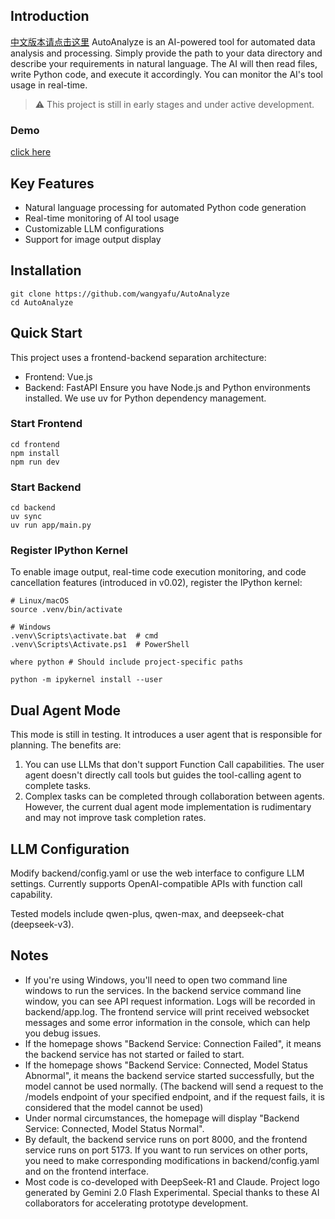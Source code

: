 ## Introduction

[中文版本请点击这里](https://github.com/wangyafu/AutoAnalyze/blob/master/README_CN.md)
AutoAnalyze is an AI-powered tool for automated data analysis and processing. Simply provide the path to your data directory and describe your requirements in natural language. The AI will then read files, write Python code, and execute it accordingly. You can monitor the AI's tool usage in real-time.

> :warning: This project is still in early stages and under active development.



### Demo

[click here](https://app.arcade.software/share/OCm2dQGJ8LJ2DS1OTxYK)

## Key Features

- Natural language processing for automated Python code generation
- Real-time monitoring of AI tool usage
- Customizable LLM configurations
- Support for image output display

## Installation

```shell
git clone https://github.com/wangyafu/AutoAnalyze
cd AutoAnalyze
```



## Quick Start

This project uses a frontend-backend separation architecture:

- Frontend: Vue.js
- Backend: FastAPI
Ensure you have Node.js and Python environments installed. We use uv for Python dependency management.

### Start Frontend

```shell
cd frontend
npm install
npm run dev
 ```

### Start Backend

```shell
cd backend
uv sync
uv run app/main.py
 ```

### Register IPython Kernel

To enable image output, real-time code execution monitoring, and code cancellation features (introduced in v0.02), register the IPython kernel:

```shell
# Linux/macOS
source .venv/bin/activate

# Windows
.venv\Scripts\activate.bat  # cmd
.venv\Scripts\Activate.ps1  # PowerShell

where python # Should include project-specific paths

python -m ipykernel install --user
```

## Dual Agent Mode

This mode is still in testing. It introduces a user agent that is responsible for planning. The benefits are:

1. You can use LLMs that don't support Function Call capabilities. The user agent doesn't directly call tools but guides the tool-calling agent to complete tasks.
2. Complex tasks can be completed through collaboration between agents.
However, the current dual agent mode implementation is rudimentary and may not improve task completion rates.

## LLM Configuration

Modify backend/config.yaml or use the web interface to configure LLM settings. Currently supports OpenAI-compatible APIs with function call capability.

Tested models include qwen-plus, qwen-max, and deepseek-chat (deepseek-v3).

## Notes

- If you're using Windows, you'll need to open two command line windows to run the services. In the backend service command line window, you can see API request information. Logs will be recorded in backend/app.log. The frontend service will print received websocket messages and some error information in the console, which can help you debug issues.
- If the homepage shows "Backend Service: Connection Failed", it means the backend service has not started or failed to start.
- If the homepage shows "Backend Service: Connected, Model Status Abnormal", it means the backend service started successfully, but the model cannot be used normally. (The backend will send a request to the /models endpoint of your specified endpoint, and if the request fails, it is considered that the model cannot be used)
- Under normal circumstances, the homepage will display "Backend Service: Connected, Model Status Normal".
- By default, the backend service runs on port 8000, and the frontend service runs on port 5173. If you want to run services on other ports, you need to make corresponding modifications in backend/config.yaml and on the frontend interface.
- Most code is co-developed with DeepSeek-R1 and Claude. Project logo generated by Gemini 2.0 Flash Experimental. Special thanks to these AI collaborators for accelerating prototype development.